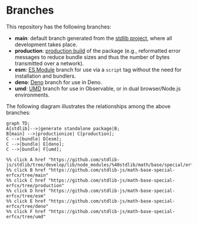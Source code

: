 <!--

@license Apache-2.0

Copyright (c) 2022 The Stdlib Authors.

Licensed under the Apache License, Version 2.0 (the "License");
you may not use this file except in compliance with the License.
You may obtain a copy of the License at

    http://www.apache.org/licenses/LICENSE-2.0

Unless required by applicable law or agreed to in writing, software
distributed under the License is distributed on an "AS IS" BASIS,
WITHOUT WARRANTIES OR CONDITIONS OF ANY KIND, either express or implied.
See the License for the specific language governing permissions and
limitations under the License.

-->

# Branches

This repository has the following branches:

-   **main**: default branch generated from the [stdlib project][stdlib-url], where all development takes place.
-   **production**: [production build][production-url] of the package (e.g., reformatted error messages to reduce bundle sizes and thus the number of bytes transmitted over a network).
-   **esm**: [ES Module][esm-url] branch for use via a `script` tag without the need for installation and bundlers.
-   **deno**: [Deno][deno-url] branch for use in Deno.
-   **umd**: [UMD][umd-url] branch for use in Observable, or in dual browser/Node.js environments.

The following diagram illustrates the relationships among the above branches:

```mermaid
graph TD;
A[stdlib]-->|generate standalone package|B;
B[main] -->|productionize| C[production];
C -->|bundle| D[esm];
C -->|bundle| E[deno];
C -->|bundle| F[umd];

%% click A href "https://github.com/stdlib-js/stdlib/tree/develop/lib/node_modules/%40stdlib/math/base/special/erfcx"
%% click B href "https://github.com/stdlib-js/math-base-special-erfcx/tree/main"
%% click C href "https://github.com/stdlib-js/math-base-special-erfcx/tree/production"
%% click D href "https://github.com/stdlib-js/math-base-special-erfcx/tree/esm"
%% click E href "https://github.com/stdlib-js/math-base-special-erfcx/tree/deno"
%% click F href "https://github.com/stdlib-js/math-base-special-erfcx/tree/umd"
```

[stdlib-url]: https://github.com/stdlib-js/stdlib/tree/develop/lib/node_modules/%40stdlib/math/base/special/erfcx
[production-url]: https://github.com/stdlib-js/math-base-special-erfcx/tree/production
[deno-url]: https://github.com/stdlib-js/math-base-special-erfcx/tree/deno
[umd-url]: https://github.com/stdlib-js/math-base-special-erfcx/tree/umd
[esm-url]: https://github.com/stdlib-js/math-base-special-erfcx/tree/esm